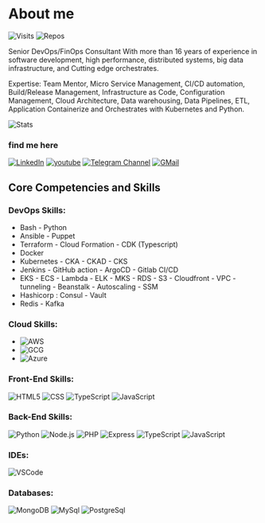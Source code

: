 # About me

![Visits](https://badges.pufler.dev/visits/ahmadalibagheri/ahmadalibagheri)
![Repos](https://badges.pufler.dev/repos/ahmadalibagheri)


Senior DevOps/FinOps Consultant With more than 16 years of experience in software development, high performance, distributed systems, big data infrastructure, and Cutting edge orchestrates.

Expertise: Team Mentor, Micro Service Management, CI/CD automation, Build/Release Management, Infrastructure as Code, Configuration Management, Cloud Architecture, Data warehousing, Data Pipelines, ETL, Application Containerize and Orchestrates with Kubernetes and Python.

![Stats](https://github-readme-stats.vercel.app/api?username=ahmadalibagheri&include_all_commits=true&theme=merko)


### find me here

[![LinkedIn](https://img.shields.io/badge/linkedin-%230077B5.svg?style=for-the-badge&logo=linkedin&logoColor=white)](https://www.linkedin.com/in/ahmadali-bagheri)
[![youtube](https://img.shields.io/badge/youtube-f0f0f0?&style=for-the-badge&logo=youtube&logoColor=white&color=ea4335)](mailto:ahmadalibagheri2010@gmail.com)
[![Telegram Channel](https://img.shields.io/badge/Channel-f0f0f0?&style=for-the-badge&logoColor=white&logo=telegram)](https://t.me/DevOpsHobbies) 
[![GMail](https://img.shields.io/badge/gmail-f0f0f0?&style=for-the-badge&logo=gmail&logoColor=white&color=ea4335)](mailto:ahmadalibagheri2010@gmail.com)


## Core Competencies and Skills

### DevOps Skills:

- Bash - Python
- Ansible - Puppet
- Terraform - Cloud Formation - CDK (Typescript)
- Docker 
- Kubernetes - CKA - CKAD - CKS
- Jenkins - GitHub action - ArgoCD - Gitlab CI/CD
- EKS - ECS - Lambda - ELK - MKS - RDS - S3 - Cloudfront - VPC - tunneling - Beanstalk - Autoscaling - SSM
- Hashicorp : Consul - Vault
- Redis - Kafka

### Cloud Skills:

- ![AWS](https://img.shields.io/badge/-AWS-000?&logo=amazon&logoColor=yello)
- ![GCG](https://img.shields.io/badge/-GCG-000?&logo=google&logoColor=E34F26)
- ![Azure](https://img.shields.io/badge/-Azure-000?&logo=Microsoft&logoColor=blue)

### Front-End Skills:

![HTML5](https://img.shields.io/badge/-HTML5-000?&logo=html5&logoColor=E34F26)
![CSS](https://img.shields.io/badge/-CSS-000?&logo=css3&logoColor=1572B6)
![TypeScript](https://img.shields.io/badge/-TypeScript-000?&logo=TypeScript&logoColor=007ACC)
![JavaScript](https://img.shields.io/badge/-JavaScript-000?&logo=JavaScript&logoColor=ddc508)

### Back-End Skills:

![Python](https://img.shields.io/badge/-Python-000?&logo=Python&logoColor=2231A2)
![Node.js](https://img.shields.io/badge/-Node-000?&logo=node.js)
![PHP](https://img.shields.io/badge/-PHP-000?&logo=PHP&logoColor=2231A2)
![Express](https://img.shields.io/badge/-Express-000?&logo=Express&logoColor=4479A1)
![TypeScript](https://img.shields.io/badge/-TypeScript-000?&logo=TypeScript&logoColor=007ACC)
![JavaScript](https://img.shields.io/badge/-JavaScript-000?&logo=JavaScript&logoColor=ddc508)

### IDEs:

![VSCode](https://img.shields.io/badge/-VSCode-000?&logo=Visual%20Studio%20Code&logoColor=007ACC)

### Databases:

![MongoDB](https://img.shields.io/badge/-MongoDB-000?&logo=mongodb&logoColor=47A248)
![MySql](https://img.shields.io/badge/-MySql-000?&logo=MySQL&logoColor=4479A1)
![PostgreSql](https://img.shields.io/badge/-PostgreSql-000?&logo=postgresql&logoColor=336791)

